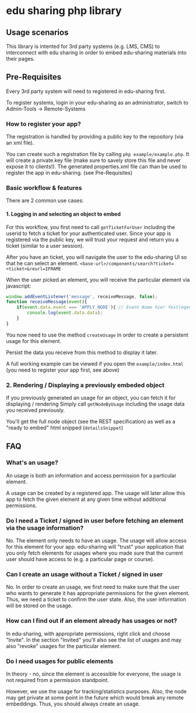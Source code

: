 # edu sharing php library

## Usage scenarios
This library is intented for 3rd party systems (e.g. LMS, CMS) to interconnect with edu sharing in order to embed edu-sharing materials into their pages.

## Pre-Requisites
Every 3rd party system will need to registered in edu-sharing first.

To register systems, login in your edu-sharing as an administrator, switch to Admin-Tools -> Remote-Systems

### How to register your app?
The registration is handled by providing a public key to the repository (via an xml file).

You can create such a registration file by calling
`php example/example.php`. It will create a private.key file (make sure to savely store this file and never expose it to clients!).
The generated properties.xml file can than be used to register the app in edu-sharing. (see Pre-Requisites)

### Basic workflow & features

There are 2 common use cases:

#### 1. Logging in and selecting an object to embed
For this workflow, you first need to call `getTicketForUser` including the userid to fetch a ticket for your authenticated user. Since your app is registered via the public key, we will trust your request and return you a ticket (similar to a user session).

After you have an ticket, you will navigate the user to the edu-sharing UI so that he can select an element.
`<base-url>/components/search?ticket=<ticket>&reurl=IFRAME`

When the user picked an element, you will receive the particular element via javascript:
```javascript
window.addEventListener('message', receiveMessage, false);
function receiveMessage(event){
    if(event.data.event === 'APPLY_NODE'){ // Event Name hier festlegen
        console.log(event.data.data);
    }
}
```

You now need to use the method `createUsage` in order to create a persistent usage for this element.

Persist the data you receive from this method to display it later.

A full working example can be viewed if you open the `example/index.html` (you need to register your app first, see above)

### 2. Rendering / Displaying a previously embeded object
If you previously generated an usage for an object, you can fetch it for displaying / rendering
Simply call `getNodeByUsage` including the usage data you received previously.

You'll get the full node object (see the REST specification) as well as a "ready to embed" html snipped (`detailsSnippet`)


## FAQ

### What's an usage?
An usage is both an information and access permission for a particular element.

A usage can be created by a registered app. The usage will later allow this app to fetch the given element at any given time without additional permissions.

### Do I need a Ticket / signed in user before fetching an element via the usage information?
No. The element only needs to have an usage. The usage will allow access for this element for your app.
edu-sharing will "trust" your application that you only fetch elements for usages where you made sure that the current user should have access to (e.g. a particular page or course).

### Can I create an usage without a Ticket / signed in user
No. In order to create an usage, we first need to make sure that the user who wants to generate it has appropriate permissions for the given element. Thus, we need a ticket to confirm the user state. Also, the user information will be stored on the usage.

### How can I find out if an element already has usages or not?
In edu-sharing, with appropriate permissions, right click and choose "Invite". In the section "Invited" you'll also see the list of usages and may also "revoke" usages for the particular element.

### Do I need usages for public elements
In theory - no, since the element is accessible for everyone, the usage is not required from a permission standpoint.

However, we use the usage for tracking/statistics purposes. Also, the node may get private at some point in the future which would break any remote embeddings. Thus, you should always create an usage.  